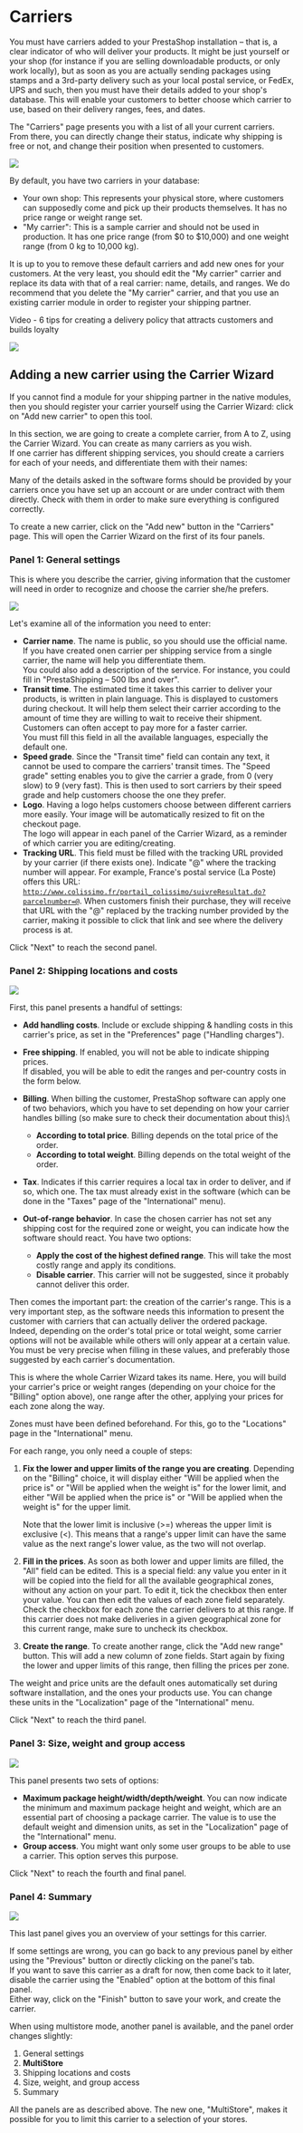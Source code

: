 # Carriers

You must have carriers added to your PrestaShop installation – that is, a clear indicator of who will deliver your products. It might be just yourself or your shop (for instance if you are selling downloadable products, or only work locally), but as soon as you are actually sending packages using stamps and a 3rd-party delivery such as your local postal service, or FedEx, UPS and such, then you must have their details added to your shop's database. This will enable your customers to better choose which carrier to use, based on their delivery ranges, fees, and dates.

The "Carriers" page presents you with a list of all your current carriers. From there, you can directly change their status, indicate why shipping is free or not, and change their position when presented to customers.

![](<../../../.gitbook/assets/51839919 (4) (2) (3).png>)

By default, you have two carriers in your database:

* Your own shop: This represents your physical store, where customers can supposedly come and pick up their products themselves. It has no price range or weight range set.
* "My carrier": This is a sample carrier and should not be used in production. It has one price range (from $0 to $10,000) and one weight range (from 0 kg to 10,000 kg).

It is up to you to remove these default carriers and add new ones for your customers. At the very least, you should edit the "My carrier" carrier and replace its data with that of a real carrier: name, details, and ranges. We do recommend that you delete the "My carrier" carrier, and that you use an existing carrier module in order to register your shipping partner.

Video - 6 tips for creating a delivery policy that attracts customers and builds loyalty

[![](<../../../.gitbook/assets/51839792 (7) (7) (2).png>)](https://www.youtube.com/watch?v=QhTU\_eSrm7o\&list=PLyZYn1MMU7-xT-L\_zUyGnRBJmAuP6uc-c\&index=26)

## Adding a new carrier using the Carrier Wizard <a href="#carriers-addinganewcarrierusingthecarrierwizard" id="carriers-addinganewcarrierusingthecarrierwizard"></a>

If you cannot find a module for your shipping partner in the native modules, then you should register your carrier yourself using the Carrier Wizard: click on "Add new carrier" to open this tool.

In this section, we are going to create a complete carrier, from A to Z, using the Carrier Wizard. You can create as many carriers as you wish.\
If one carrier has different shipping services, you should create a carriers for each of your needs, and differentiate them with their names:

Many of the details asked in the software forms should be provided by your carriers once you have set up an account or are under contract with them directly. Check with them in order to make sure everything is configured correctly.

To create a new carrier, click on the "Add new" button in the "Carriers" page. This will open the Carrier Wizard on the first of its four panels.

### Panel 1: General settings <a href="#carriers-panel1-generalsettings" id="carriers-panel1-generalsettings"></a>

This is where you describe the carrier, giving information that the customer will need in order to recognize and choose the carrier she/he prefers.

![](<../../../.gitbook/assets/51839920 (4) (4) (3).png>)

Let's examine all of the information you need to enter:

* **Carrier name**. The name is public, so you should use the official name. If you have created onen carrier per shipping service from a single carrier, the name will help you differentiate them. \
  You could also add a description of the service. For instance, you could fill in "PrestaShipping – 500 lbs and over".
* **Transit time**. The estimated time it takes this carrier to deliver your products, is written in plain language. This is displayed to customers during checkout. It will help them select their carrier according to the amount of time they are willing to wait to receive their shipment. Customers can often accept to pay more for a faster carrier.\
  You must fill this field in all the available languages, especially the default one.
* **Speed grade**. Since the "Transit time" field can contain any text, it cannot be used to compare the carriers' transit times. The "Speed grade" setting enables you to give the carrier a grade, from 0 (very slow) to 9 (very fast). This is then used to sort carriers by their speed grade and help customers choose the one they prefer.
* **Logo**. Having a logo helps customers choose between different carriers more easily. Your image will be automatically resized to fit on the checkout page.\
  The logo will appear in each panel of the Carrier Wizard, as a reminder of which carrier you are editing/creating.
* **Tracking URL**. This field must be filled with the tracking URL provided by your carrier (if there exists one). Indicate "@" where the tracking number will appear. For example, France's postal service (La Poste) offers this URL: [`http://www.colissimo.fr/portail_colissimo/suivreResultat.do?parcelnumber=@`](http://www.colissimo.fr/portail\_colissimo/suivreResultat.do?parcelnumber=@). When customers finish their purchase, they will receive that URL with the "@" replaced by the tracking number provided by the carrier, making it possible to click that link and see where the delivery process is at.

Click "Next" to reach the second panel.

### Panel 2: Shipping locations and costs <a href="#carriers-panel2-shippinglocationsandcosts" id="carriers-panel2-shippinglocationsandcosts"></a>

![](<../../../.gitbook/assets/51839921 (4) (4) (3).png>)

First, this panel presents a handful of settings:

* **Add handling costs**. Include or exclude shipping & handling costs in this carrier's price, as set in the "Preferences" page ("Handling charges").
* **Free shipping**. If enabled, you will not be able to indicate shipping prices.\
  If disabled, you will be able to edit the ranges and per-country costs in the form below.
* **Billing**. When billing the customer, PrestaShop software can apply one of two behaviors, which you have to set depending on how your carrier handles billing (so make sure to check their documentation about this):\

  * **According to total price**. Billing depends on the total price of the order.
  * **According to total weight**. Billing depends on the total weight of the order.
* **Tax**. Indicates if this carrier requires a local tax in order to deliver, and if so, which one. The tax must already exist in the software (which can be done in the "Taxes" page of the "International" menu).
* **Out-of-range behavior**. In case the chosen carrier has not set any shipping cost for the required zone or weight, you can indicate how the software should react. You have two options:
  * **Apply the cost of the highest defined range**. This will take the most costly range and apply its conditions.
  * **Disable carrier**. This carrier will not be suggested, since it probably cannot deliver this order.

Then comes the important part: the creation of the carrier's range. This is a very important step, as the software needs this information to present the customer with carriers that can actually deliver the ordered package. Indeed, depending on the order's total price or total weight, some carrier options will not be available while others will only appear at a certain value. You must be very precise when filling in these values, and preferably those suggested by each carrier's documentation.

This is where the whole Carrier Wizard takes its name. Here, you will build your carrier's price or weight ranges (depending on your choice for the "Billing" option above), one range after the other, applying your prices for each zone along the way.

Zones must have been defined beforehand. For this, go to the "Locations" page in the "International" menu.

For each range, you only need a couple of steps:

1.  **Fix the lower and upper limits of the range you are creating**. Depending on the "Billing" choice, it will display either "Will be applied when the price is" or "Will be applied when the weight is" for the lower limit, and either "Will be applied when the price is" or "Will be applied when the weight is" for the upper limit.

    Note that the lower limit is inclusive (>=) whereas the upper limit is exclusive (<). This means that a range's upper limit can have the same value as the next range's lower value, as the two will not overlap.
2. **Fill in the prices**. As soon as both lower and upper limits are filled, the "All" field can be edited. This is a special field: any value you enter in it will be copied into the field for all the available geographical zones, without any action on your part. To edit it, tick the checkbox then enter your value. You can then edit the values of each zone field separately.\
   Check the checkbox for each zone the carrier delivers to at this range. If this carrier does not make deliveries in a given geographical zone for this current range, make sure to uncheck its checkbox.
3. **Create the range**. To create another range, click the "Add new range" button. This will add a new column of zone fields. Start again by fixing the lower and upper limits of this range, then filling the prices per zone.

The weight and price units are the default ones automatically set during software installation, and the ones your products use. You can change these units in the "Localization" page of the "International" menu.

Click "Next" to reach the third panel.

### Panel 3: Size, weight and group access <a href="#carriers-panel3-size-weightandgroupaccess" id="carriers-panel3-size-weightandgroupaccess"></a>

![](<../../../.gitbook/assets/51839922 (4) (4) (1).png>)

This panel presents two sets of options:

* **Maximum package height/width/depth/weight**. You can now indicate the minimum and maximum package height and weight, which are an essential part of choosing a package carrier. The value is to use the default weight and dimension units, as set in the "Localization" page of the "International" menu.
* **Group access**. You might want only some user groups to be able to use a carrier. This option serves this purpose.

Click "Next" to reach the fourth and final panel.

### Panel 4: Summary <a href="#carriers-panel4-summary" id="carriers-panel4-summary"></a>

![](<../../../.gitbook/assets/51839923 (4) (4) (1).png>)

This last panel gives you an overview of your settings for this carrier.

If some settings are wrong, you can go back to any previous panel by either using the "Previous" button or directly clicking on the panel's tab. \
If you want to save this carrier as a draft for now, then come back to it later, disable the carrier using the "Enabled" option at the bottom of this final panel. \
Either way, click on the "Finish" button to save your work, and create the carrier.

When using multistore mode, another panel is available, and the panel order changes slightly:

1. General settings
2. **MultiStore**
3. Shipping locations and costs
4. Size, weight, and group access
5. Summary

All the panels are as described above. The new one, "MultiStore", makes it possible for you to limit this carrier to a selection of your stores.

